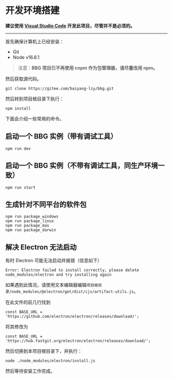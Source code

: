 # 开发环境搭建

**建议使用 [Visual Studio Code](https://code.visualstudio.com/) 开发此项目，尽管并不是必须的。**

---

首先确保计算机上已经安装：

* Git
* Node v16.6.1

> 注意：**BBG 项目已不再使用 cnpm 作为包管理器，请尽量改用 npm。**

然后获取源代码。

```
git clone https://gitee.com/baiyang-lzy/bbg.git
```

然后转到项目根目录下执行：

```
npm install
```

下面会介绍一些常用的命令。

## 启动一个 BBG 实例（带有调试工具）
```
npm run dev
```

## 启动一个 BBG 实例（不带有调试工具，同生产环境一致）
```
npm run start
```


## 生成针对不同平台的软件包
```
npm run package_windows
npm run package_linux
npm run package_mas
npm run package_darwin
```

## 解决 Electron 无法启动

有时 Electron 可能无法启动并报错（信息如下）

```
Error: Electron failed to install correctly, please delete node_modules/electron and try installing again
```

如果遇到此情况，请使用文本编辑器编辑```项目根目录/node_modules/@electron/get/dist/cjs/artifact-utils.js```。

在此文件的前几行找到

```
const BASE_URL = 'https://github.com/electron/electron/releases/download/';
```

将其修改为

```
const BASE_URL = 'https://hub.fastgit.org/electron/electron/releases/download/';
```

然后切换到本项目根目录下，并执行：

```
node ./node_modules/electron/install.js
```

然后等待安装工作完成。